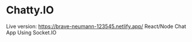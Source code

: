 # Chatty.IO

Live version:
https://brave-neumann-123545.netlify.app/
React/Node Chat App Using Socket.IO
